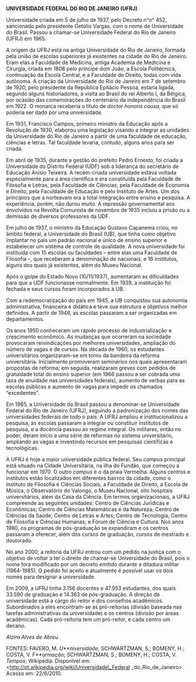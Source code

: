 **UNIVERSIDADE FEDERAL DO RIO DE JANEIRO (UFRJ)**

Universidade criada em 5 de julho de 1937, pelo Decreto n^o^ 452,
sancionado pelo presidente Getúlio Vargas, com o nome de Universidade do
Brasil. Passou a chamar-se Universidade Federal do Rio de Janeiro (UFRJ)
em 1965.

A origem da UFRJ está na antiga Universidade do Rio de Janeiro, formada
pela união de escolas superiores já existentes na cidade do Rio de
Janeiro. Eram elas a Faculdade de Medicina, antiga Academia de Medicina
e Cirurgia, criada em 1808 pelo príncipe dom João, a Escola Politécnica,
continuação da Escola Central, e a Faculdade de Direito, todas com vida
autônoma. A criação da Universidade do Rio de Janeiro em 7 de setembro
de 1920, pelo presidente da República Epitácio Pessoa, estaria ligada,
segundo alguns historiadores, à visita ao Brasil do rei Alberto I, da
Bélgica, por ocasião das comemorações do centenário da independência do
Brasil em 1922. O monarca receberia o título de *doctor honoris causa*,
que só poderia ser dado por uma universidade.

Em 1931, Francisco Campos, primeiro ministro da Educação após a
Revolução de 1930, elaborou uma legislação visando a integrar as
unidades da Universidade do Rio de Janeiro a partir de uma faculdade de
educação, ciências e letras. Tal faculdade levaria, contudo, alguns anos
para ser criada.

Em abril de 1935, durante a gestão do prefeito Pedro Ernesto, foi criada
a Universidade do Distrito Federal (UDF) sob a liderança do secretário
de Educação Anísio Teixeira. A recém-criada universidade estava voltada
especialmente para a área científica e era constituída pela Faculdade de
Filosofia e Letras, pela Faculdade de Ciências, pela Faculdade de
Economia e Direito, pela Faculdade de Educação e pelo Instituto de
Artes. Um dos princípios que a norteavam era a total integração entre
ensino e pesquisa. A experiência, porém, não durou muito. A repressão
governamental aos envolvidos na Revolta Comunista de novembro de 1935
incluiu a prisão ou a demissão de diversos professores da UDF.

Em julho de 1937, o ministro da Educação Gustavo Capanema criou, no
âmbito federal, a Universidade do Brasil (UB), que tinha como objetivo
implantar no país um padrão nacional e único de ensino superior e
estabelecer um sistema de controle de qualidade. A nova universidade foi
instituída com 15 escolas ou faculdades – entre elas uma Faculdade de
Filosofia –, que receberam a denominação de nacionais, e 16 institutos,
alguns dos quais já existentes, além do Museu Nacional.

Após o golpe do Estado Novo (10/11/1937), aumentaram as dificuldades
para que a UDF funcionasse normalmente. Em 1939, a instituição foi
fechada e seus cursos foram incorporados à UB.

Com a redemocratização do país em 1945, a UB conquistou sua autonomia
administrativa, financeira e didática e teve sua estrutura e objetivos
melhor definidos. A partir de 1946, as escolas passaram a ser
organizadas em departamentos.

Os anos 1950 conheceram um rápido processo de industrialização e
crescimento econômico. As mudanças que ocorreram na sociedade provocaram
reivindicações por melhores universidades, ampliação do número de vagas
e de cursos. Na década de 1960, os estudantes universitários
organizaram-se em torno da bandeira da reforma universitária.
Inicialmente promoveram seminários nos quais apresentaram propostas de
reforma; em seguida, realizaram greves com pedidos de gratuidade total
do ensino superior (em 1966 passou a ser cobrada uma taxa de anuidade
nas universidades federais), aumento de verbas para as escolas públicas
e aumento de vagas para impedir os chamados “excedentes”.

Em 1965, a Universidade do Brasil passou a denominar-se Universidade
Federal do Rio de Janeiro (UFRJ), seguindo a padronização dos nomes das
universidades federais de todo o país. A UFRJ ampliou e
institucionalizou a pesquisa, as escolas passaram a integrar ou
constituir institutos de pesquisa, e a docência passou ao regime
integral. Os militares, então no poder, deram início a uma série de
reformas no sistema universitário, ampliando as vagas e investindo
recursos em pesquisas científicas e tecnológicas.

A UFRJ é hoje a maior universidade pública federal. Seu *campus*
principal está situado na Cidade Universitária, na ilha do Fundão, que
começou a funcionar em 1970. O outro *campus* é o da praia Vermelha.
Alguns centros e institutos estão localizados em diferentes bairros da
cidade, como o Instituto de Filosofia e Ciências Sociais, a Faculdade de
Direito, a Escola de Música, o Observatório do Valongo, o Museu
Nacional, oito hospitais universitários, além da Casa da Ciência. Em
termos organizacionais, a UFRJ compreende as seguintes unidades: Centro
de Ciências Jurídicas e Econômicas; Centro de Ciências Matemáticas e da
Natureza; Centro de Ciências da Saúde; Centro de Letras e Artes; Centro
de Tecnologia; Centro de Filosofia e Ciências Humanas; e Fórum de
Ciência e Cultura. Nos anos 1980, os programas de pós-graduação se
expandiram e os centros passaram a oferecer, além dos cursos de
graduação, cursos de mestrado e doutorado.

No ano 2000, a reitoria da UFRJ entrou com um pedido na justiça com o
objetivo de voltar a ter o direito de chamar-se Universidade do Brasil,
pois o nome fora modificado por um decreto emitido durante a ditadura
militar (1964-1985). O pedido foi aceito e atualmente é possível usar os
dois nomes para designar a universidade.

Em 2009, a UFRJ tinha 3.156 docentes e 47.953 estudantes, dos quais
33.590 de graduação e 14.363 de pós-graduação. A direção da universidade
está a cargo do reitor e dos conselhos acadêmicos. Subordinados a eles
encontram-se as pró-reitorias (divisão baseada nas tarefas
administrativas da universidade) e os centros (divisão por áreas
acadêmicas). Cada pró-reitoria tem um pró-reitor, e cada centro um
decano.

*Alzira Alves de Abreu*

FONTES: FAVERO, M. *U**niversidade*; SCHWARTZMAN, S.; BOMENY, H.; COSTA,
V. *F**ormação*; SCHWARTZMAN, S.; BOMENY, H.; COSTA, V. *Tempos*;
Wikipédia. Disponível em:
\<http://pt.wikipedia.org/wiki/Universidade\_Federal
\_do\_Rio\_de\_Janeiro\>. Acesso em: 22/6/2010.
